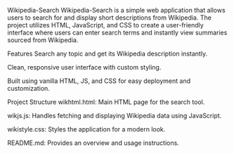 Wikipedia-Search
Wikipedia-Search is a simple web application that allows users to search for and display short descriptions from Wikipedia. The project utilizes HTML, JavaScript, and CSS to create a user-friendly interface where users can enter search terms and instantly view summaries sourced from Wikipedia.

Features
Search any topic and get its Wikipedia description instantly.

Clean, responsive user interface with custom styling.

Built using vanilla HTML, JS, and CSS for easy deployment and customization.

Project Structure
wikhtml.html: Main HTML page for the search tool.

wikjs.js: Handles fetching and displaying Wikipedia data using JavaScript.

wikistyle.css: Styles the application for a modern look.

README.md: Provides an overview and usage instructions.


